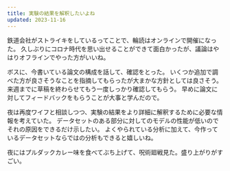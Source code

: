 ```yaml
---
title: 実験の結果を解釈したいよね
updated: 2023-11-16
---
```


鉄道会社がストライキをしているってことで、輪読はオンラインで開催になった。
久しぶりにコロナ時代を思い出せることができて面白かったが、議論はやはりオフラインでやった方がいいね。

ボスに、今書いている論文の構成を話して、確認をとった。
いくつか追加で調べた方が良さそうなことを指摘してもらったが大まかな方針としては良さそう。
来週までに草稿を終わらせてもう一度しっかり確認してもらう。
早めに論文に対してフィードバックをもらうことが大事と学んだので。

夜は再度ワイフと相談しつつ、実験の結果をより詳細に解釈するために必要な情報を考えていた。
データセットのある部分に対してのモデルの性能が低いのでそれの原因をできるだけ示したい。
よくやられている分析に加えて、今作っているデータセットならではの分析もできると嬉しいね。

夜にはプルダックカレー味を食べてぶち上げて、呪術廻戦見た。盛り上がりがすごい。
